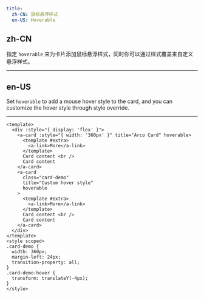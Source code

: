 ```yaml
title:
  zh-CN: 鼠标悬浮样式
  en-US: Hoverable
```

## zh-CN

指定 `hoverable` 来为卡片添加鼠标悬浮样式，同时你可以通过样式覆盖来自定义悬浮样式。

---

## en-US

Set `hoverable` to add a mouse hover style to the card, and you can customize the hover style through style override.

---

```vue
<template>
  <div :style="{ display: 'flex' }">
    <a-card :style="{ width: '360px' }" title="Arco Card" hoverable>
      <template #extra>
        <a-link>More</a-link>
      </template>
      Card content <br />
      Card content
    </a-card>
    <a-card
      class="card-demo"
      title="Custom hover style"
      hoverable
    >
      <template #extra>
        <a-link>More</a-link>
      </template>
      Card content <br />
      Card content
    </a-card>
  </div>
</template>
<style scoped>
.card-demo {
  width: 360px;
  margin-left: 24px;
  transition-property: all;
}
.card-demo:hover {
  transform: translateY(-4px);
}
</style>
```
